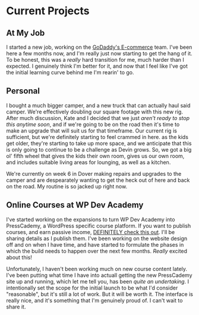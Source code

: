 # Current Projects

## At My Job

I started a new job, working on the [GoDaddy's E-commerce](https://www.godaddy.com/hosting/ecommerce-hosting) team. I've been here a few months now, and I'm really just now starting to get the hang of it. To be honest, this was a _really_ hard transition for me, much harder than I expected. I genuinely think I'm better for it, and now that I feel like I've got the initial learning curve behind me I'm rearin' to go.

## Personal

I bought a much bigger camper, and a new truck that can actually haul said camper. We're effectively doubling our square footage with this new rig. After much discussion, Kate and I decided that we just _aren't ready to stop this anytime soon_, and if we're going to be on the road then it's time to make an upgrade that will suit us for that timeframe. Our current rig is sufficient, but we're definitely starting to feel crammed in here. as the kids get older, they're starting to take up more space, and we anticipate that this is only going to continue to be a challenge as Devin grows. So, we got a big ol' fifth wheel that gives the kids their own room, gives us our own room, and includes suitable living areas for lounging, as well as a kitchen.

We're currently on week 6 in Dover making repairs and upgrades to the camper and are despearately wanting to get the heck out of here and back on the road. My routine is so jacked up right now.

## Online Courses at WP Dev Academy

I've started working on the expansions to turn WP Dev Academy into PressCademy, a WordPress specific course platform. If you want to publish courses, and earn passive income, [DEFINITELY check this out](https://twitter.com/AlexStandiford/status/1467627243593781251?s=20). I'll be sharing details as I publish them. I've been working on the website design off and on when I have time, and have started to formulate the phases in which the build needs to happen over the next few months. _Really_ excited about this!

Unfortunately, I haven't been working much on new course content lately. I've been putting what time I have into actuall getting the new PressCademy site up and running, which let me tell you, has been _quite an undertaking_. I intentionally set the scope for the initial launch to be what I'd consider "reasonable", but it's still a lot of work. But it will be worth it. The interface is really nice, and it's something that I'm genuinely proud of. I can't wait to share it.
